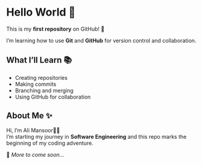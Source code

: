 # Hello World 👋

This is my **first repository** on GitHub! 🎉  

I’m learning how to use **Git** and **GitHub** for version control and collaboration.  

## What I’ll Learn 📚
- Creating repositories  
- Making commits  
- Branching and merging  
- Using GitHub for collaboration  

## About Me ✨
Hi, I’m Ali Mansoor👨‍💻  
I’m starting my journey in **Software Engineering** and this repo marks the beginning of my coding adventure.  


🚀 *More to come soon...*
